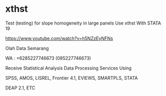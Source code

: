 # xthst
Test (testing) for slope homogeneity in large panels Use xthst With STATA 19

https://www.youtube.com/watch?v=h5NZzEyNFNs

Olah Data Semarang

WA : +6285227746673 (085227746673)

Receive Statistical Analysis Data Processing Services Using

SPSS, AMOS, LISREL, Frontier 4.1, EVIEWS, SMARTPLS, STATA

DEAP 2.1, ETC
